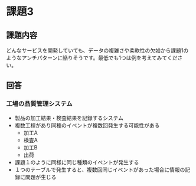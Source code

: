 # 課題3

## 課題内容

どんなサービスを開発していても、データの複雑さや柔軟性の欠如から課題1のようなアンチパターンに陥りそうです。最低でも1つは例を考えてみてください。

## 回答

###  工場の品質管理システム

- 製品の加工結果・検査結果を記録するシステム
- 複数工程があり同種のイベントが複数回発生する可能性がある
  - 加工A
  - 検査A
  - 加工B
  - 出荷
- 課題１のように同様に同じ種類のイベントが発生する
- １つのテーブルで発生すると、複数回同じイベントがあった場合に情報の記録に問題が生じる
